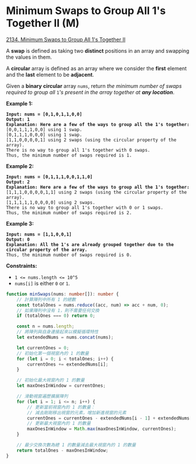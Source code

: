 # Minimum Swaps to Group All 1's Together II (M)

[2134. Minimum Swaps to Group All 1's Together II](https://leetcode.com/problems/minimum-swaps-to-group-all-1s-together-ii/)



A **swap** is defined as taking two **distinct** positions in an array and swapping the values in them.

A **circular** array is defined as an array where we consider the **first** element and the **last** element to be **adjacent**.

Given a **binary** **circular** array `nums`, return _the minimum number of swaps required to group all_ `1`_'s present in the array together at **any location**_.

&#x20;

**Example 1:**

<pre><code><strong>Input: nums = [0,1,0,1,1,0,0]
</strong><strong>Output: 1
</strong><strong>Explanation: Here are a few of the ways to group all the 1's together:
</strong>[0,0,1,1,1,0,0] using 1 swap.
[0,1,1,1,0,0,0] using 1 swap.
[1,1,0,0,0,0,1] using 2 swaps (using the circular property of the array).
There is no way to group all 1's together with 0 swaps.
Thus, the minimum number of swaps required is 1.
</code></pre>

**Example 2:**

<pre><code><strong>Input: nums = [0,1,1,1,0,0,1,1,0]
</strong><strong>Output: 2
</strong><strong>Explanation: Here are a few of the ways to group all the 1's together:
</strong>[1,1,1,0,0,0,0,1,1] using 2 swaps (using the circular property of the array).
[1,1,1,1,1,0,0,0,0] using 2 swaps.
There is no way to group all 1's together with 0 or 1 swaps.
Thus, the minimum number of swaps required is 2.
</code></pre>

**Example 3:**

<pre><code><strong>Input: nums = [1,1,0,0,1]
</strong><strong>Output: 0
</strong><strong>Explanation: All the 1's are already grouped together due to the circular property of the array.
</strong>Thus, the minimum number of swaps required is 0.
</code></pre>

&#x20;

**Constraints:**

* `1 <= nums.length <= 10^5`
* `nums[i]` is either `0` or `1`.



```typescript
function minSwaps(nums: number[]): number {
    // 計算陣列中所有 1 的總數
    const totalOnes = nums.reduce((acc, num) => acc + num, 0);
    // 如果陣列中沒有 1，則不需要任何交換
    if (totalOnes === 0) return 0;

    const n = nums.length;
    // 將陣列與自身連接起來以模擬循環特性
    let extendedNums = nums.concat(nums);

    let currentOnes = 0;
    // 初始化第一個視窗內的 1 的數量
    for (let i = 0; i < totalOnes; i++) {
        currentOnes += extendedNums[i];
    }

    // 初始化最大視窗內的 1 的數量
    let maxOnesInWindow = currentOnes;

    // 滑動視窗遍歷擴展陣列
    for (let i = 1; i <= n; i++) {
        // 更新當前視窗內的 1 的數量：
        // 減去剛剛移出視窗的元素，增加新進視窗的元素
        currentOnes = currentOnes - extendedNums[i - 1] + extendedNums[i + totalOnes - 1];
        // 更新最大視窗內的 1 的數量
        maxOnesInWindow = Math.max(maxOnesInWindow, currentOnes);
    }

    // 最少交換次數為總 1 的數量減去最大視窗內的 1 的數量
    return totalOnes - maxOnesInWindow;
}
```
